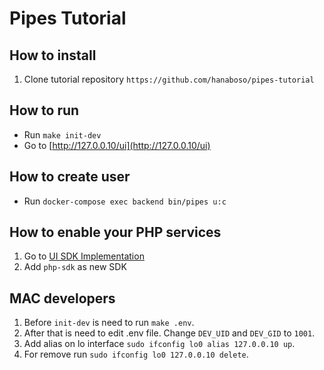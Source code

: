 # Pipes Tutorial

## How to install
1. Clone tutorial repository `https://github.com/hanaboso/pipes-tutorial`

## How to run
- Run `make init-dev`
- Go to [http://127.0.0.10/ui](http://127.0.0.10/ui)

## How to create user
- Run `docker-compose exec backend bin/pipes u:c`

## How to enable your PHP services
1. Go to [UI SDK Implementation](http://127.0.0.10/ui/sdk_implementations)
1. Add `php-sdk` as new SDK 

## MAC developers
1. Before `init-dev` is need to run `make .env`.
1. After that is need to edit .env file. Change `DEV_UID` and `DEV_GID` to `1001`.
1. Add alias on lo interface `sudo ifconfig lo0 alias 127.0.0.10 up`.
1. For remove run `sudo ifconfig lo0 127.0.0.10 delete`.